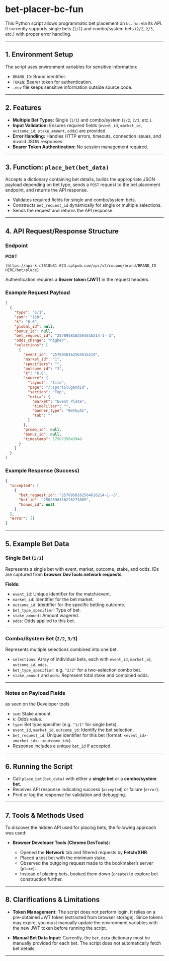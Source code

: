 # bet-placer-bc-fun

This Python script allows programmatic bet placement on `bc.fun` via its API.  
It currently supports single bets (`1/1`) and combo/system bets (`2/2`, `2/3`, etc.) with proper error handling.

---

## 1. Environment Setup

The script uses environment variables for sensitive information:

- `BRAND_ID`: Brand identifier.
- `TOKEN`: Bearer token for authentication.  
- `.env` file keeps sensitive information outside source code.  

---

## 2. Features

- **Multiple Bet Types:** Single (`1/1`) and combo/system (`2/2`, `2/3`, etc.).  
- **Input Validation:** Ensures required fields (`event_id`, `market_id`, `outcome_id`, `stake_amount`, `odds`) are provided.  
- **Error Handling:** Handles HTTP errors, timeouts, connection issues, and invalid JSON responses.  
- **Bearer Token Authentication:** No session management required.  

---

## 3. Function: `place_bet(bet_data)`

Accepts a dictionary containing bet details, builds the appropriate JSON payload depending on bet type, sends a `POST` request to the bet placement endpoint, and returns the API response.

- Validates required fields for single and combo/system bets.  
- Constructs `bet_request_id` dynamically for single or multiple selections.  
- Sends the request and returns the API response.  

---

## 4. API Request/Response Structure

### Endpoint
**POST**  
```
[https://api-k-c7818b61-623.sptpub.com/api/v2/coupon/brand/BRAND_ID HERE/bet/place]

````

Authentication requires a **Bearer token (JWT)** in the request headers.

### Example Request Payload

```json
[
  {
    "type": "1/1",
    "sum": "150",
    "k": "6.6",
    "global_id": null,
    "bonus_id": null,
    "bet_request_id": "2578958162564616214-1--3",
    "odds_change": "higher",
    "selections": [
      {
        "event_id": "2578958162564616214",
        "market_id": "1",
        "specifiers": "",
        "outcome_id": "3",
        "k": "6.6",
        "source": {
          "layout": "tile",
          "page": "/:sportSlugAndId",
          "section": "Top",
          "extra": {
            "market": "Event Plate",
            "timeFilter": "",
            "banner_type": "BetbyAI",
            "tab": ""
          }
        },
        "promo_id": null,
        "bonus_id": null,
        "timestamp": 1758735643948
      }
    ]
  }
]
````

### Example Response (Success)

```json
{
  "accepted": [
    {
      "bet_request_id": "2578958162564616214-1--3",
      "bet_id": "2582690316226273885",
      "bonus_id": null
    }
  ],
  "error": []
}
```

---

## 5. Example Bet Data

### Single Bet (`1/1`)

Represents a single bet with event, market, outcome, stake, and odds.
IDs are captured from **browser DevTools network requests**.

**Fields:**

* `event_id`: Unique identifier for the match/event.
* `market_id`: Identifier for the bet market.
* `outcome_id`: Identifier for the specific betting outcome.
* `bet_type_specifier`: Type of bet.
* `stake_amount`: Amount wagered.
* `odds`: Odds applied to this bet.

---

### Combo/System Bet (`2/2`, `3/3`)

Represents multiple selections combined into one bet.

* `selections`: Array of individual bets, each with `event_id`, `market_id`, `outcome_id`, `odds`.
* `bet_type_specifier`: e.g. `"2/2"` for a two-selection combo bet.
* `stake_amount` and `odds`: Represent total stake and combined odds.

---

### Notes on Payload Fields
as seen on the Developer tools

* `sum`: Stake amount.
* `k`: Odds value.
* `type`: Bet type specifier (e.g. `"1/1"` for single bets).
* `event_id`, `market_id`, `outcome_id`: Identify the bet selection.
* `bet_request_id`: Unique identifier for this bet (format: `<event_id>-<market_id>--<outcome_id>`).
* Response includes a unique `bet_id` if accepted.

---

## 6. Running the Script

* Call `place_bet(bet_data)` with either a **single bet** or a **combo/system bet**.
* Receives API response indicating success (`accepted`) or failure (`error`).
* Print or log the response for validation and debugging.

---

## 7. Tools & Methods Used

To discover the hidden API used for placing bets, the following approach was used:

* **Browser Developer Tools (Chrome DevTools):**

  * Opened the **Network** tab and filtered requests by **Fetch/XHR**.
  * Placed a test bet with the minimum stake.
  * Observed the outgoing request made to the bookmaker’s server (`place`).
  * Instead of placing bets, booked them down (`create`) to explore bet construction further.

---

## 8. Clarifications & Limitations

* **Token Management:**
  The script does not perform login. It relies on a pre-obtained JWT token (extracted from browser storage). Since tokens may expire, you must manually update the environment variables with the new JWT token before running the script.

* **Manual Bet Data Input:**
  Currently, the `bet_data` dictionary must be manually provided for each bet. The script does not automatically fetch bet details.


---

